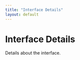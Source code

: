```yaml
---
title: "Interface Details"
layout: default
---
```


# Interface Details

Details about the interface.
